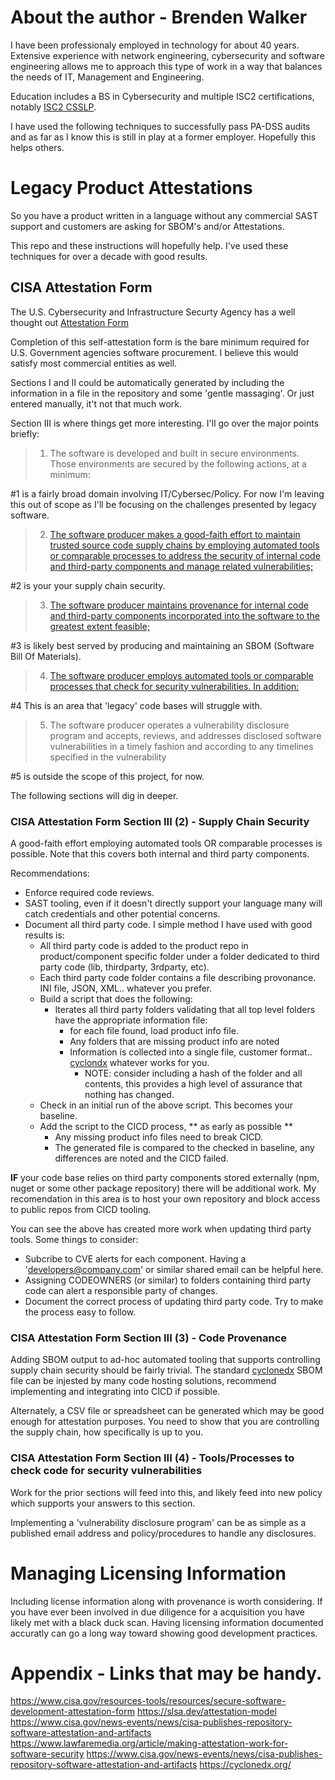 # About the author - Brenden Walker

I have been professionaly employed in technology for about 40 years. Extensive experience with network engineering, cybersecurity and software engineering allows me to approach this type of work in a way that balances the needs of IT, Management and Engineering. 

Education includes a BS in Cybersecurity and multiple ISC2 certifications, notably [ISC2 CSSLP](https://www.credly.com/badges/5a1765cd-b937-478c-95e3-fe4a56620031/public_url).

I have used the following techniques to successfully pass PA-DSS audits and as far as I know this is still in play at a former employer. Hopefully this helps others.

# Legacy Product Attestations
So you have a product written in a language without any commercial SAST support and customers are asking for SBOM's and/or Attestations.

This repo and these instructions will hopefully help. I've used these techniques for over a decade with good results.

## CISA Attestation Form
The U.S. Cybersecurity and Infrastructure Securty Agency has a well thought out [Attestation Form](https://www.cisa.gov/resources-tools/resources/secure-software-development-attestation-form)

Completion of this self-attestation form is the bare minimum required for U.S. Government agencies software procurement. I believe this would satisfy most commercial entities as well.

Sections I and II could be automatically generated by including the information in a file in the repository and some 'gentle massaging'.  Or just entered manually, it't not that much work.

Section III is where things get more interesting.  I'll go over the major points briefly:

> 1. The software is developed and built in secure environments. Those environments are secured by the following actions, at a minimum:

#1 is a fairly broad domain involving IT/Cybersec/Policy.  For now I'm leaving this out of scope as I'll be focusing on the challenges presented by legacy software.

> 2. [The software producer makes a good-faith effort to maintain trusted source code supply chains by employing automated tools or comparable processes to address the security of internal code and third-party components and manage related vulnerabilities;](#cisa-attestation-form-section-iii-2---supply-chain-security)

#2 is your your supply chain security.  

> 3. [The software producer maintains provenance for internal code and third-party components incorporated into the software to the greatest extent feasible;](#cisa-attestation-form-section-iii-3---code-provenance)

#3 is likely best served by producing and maintaining an SBOM (Software Bill Of Materials).

> 4. [The software producer employs automated tools or comparable processes that check for security vulnerabilities. In addition:](#cisa-attestation-form-section-iii-4---toolsprocesses-to-check-code-for-security-vulnerabilities)

#4 This is an area that 'legacy' code bases will struggle with. 

> 5. The software producer operates a vulnerability disclosure program and accepts, reviews, and addresses disclosed software vulnerabilities in a timely fashion and according to any timelines specified in the vulnerability

#5 is outside the scope of this project, for now.

The following sections will dig in deeper.

### CISA Attestation Form Section III (2) - Supply Chain Security

A good-faith effort employing automated tools OR comparable processes is possible.  Note that this covers both internal and third party components. 

Recommendations:
- Enforce required code reviews.
- SAST tooling, even if it doesn't directly support your language many will catch credentials and other potential concerns.
- Document all third party code. I simple method I have used with good results is:
    - All third party code is added to the product repo in product/component specific folder under a folder dedicated to third party code (lib, thirdparty, 3rdparty, etc).
    - Each third party code folder contains a file describing provonance. INI file, JSON, XML.. whatever you prefer.
    - Build a script that does the following:
        - Iterates all third party folders validating that all top level folders have the appropriate information file:
          - for each file found, load product info file.
          - Any folders that are missing product info are noted
          - Information is collected into a single file, customer format.. [cyclondx](https://cyclonedx.org/) whatever works for you.
              - NOTE: consider including a hash of the folder and all contents, this provides a high level of assurance that nothing has changed.
    - Check in an initial run of the above script.  This becomes your baseline.
    - Add the script to the CICD process, ** as early as possible **
      -  Any missing product info files need to break CICD.
      -  The generated file is compared to the checked in baseline, any differences are noted and the CICD failed.
      
**IF** your code base relies on third party components stored externally (npm, nuget or some other package repository) there will be additional work.  My recomendation in this area is to host your own repository and block access to public repos from CICD tooling. 

You can see the above has created more work when updating third party tools. Some things to consider:
- Subcribe to CVE alerts for each component.  Having a 'developers@company.com' or similar shared email can be helpful here.
- Assigning CODEOWNERS (or similar) to folders containing third party code can alert a responsible party of changes.
- Document the correct process of updating third party code. Try to make the process easy to follow.

### CISA Attestation Form Section III (3) - Code Provenance

Adding SBOM output to ad-hoc automated tooling that supports controlling supply chain security should be fairly trivial.  The standard [cyclonedx](https://cyclonedx.org/) SBOM file can be injested by many code hosting solutions, recommend implementing and integrating into CICD if possible.

Alternately, a CSV file or spreadsheet can be generated which may be good enough for attestation purposes. You need to show that you are controlling the supply chain, how specifically is up to you.

### CISA Attestation Form Section III (4) - Tools/Processes to check code for security vulnerabilities

Work for the prior sections will feed into this, and likely feed into new policy which supports your answers to this section. 

Implementing a 'vulnerability disclosure program' can be as simple as a published email address and policy/procedures to handle any disclosures.

# Managing Licensing Information

Including license information along with provenance is worth considering.  If you have ever been involved in due diligence for a acquisition you have likely met with a black duck scan. Having licensing information documented accuratly can go a long way toward showing good development practices.

# Appendix - Links that may be handy.

https://www.cisa.gov/resources-tools/resources/secure-software-development-attestation-form
https://slsa.dev/attestation-model
https://www.cisa.gov/news-events/news/cisa-publishes-repository-software-attestation-and-artifacts
https://www.lawfaremedia.org/article/making-attestation-work-for-software-security
https://www.cisa.gov/news-events/news/cisa-publishes-repository-software-attestation-and-artifacts
https://cyclonedx.org/
